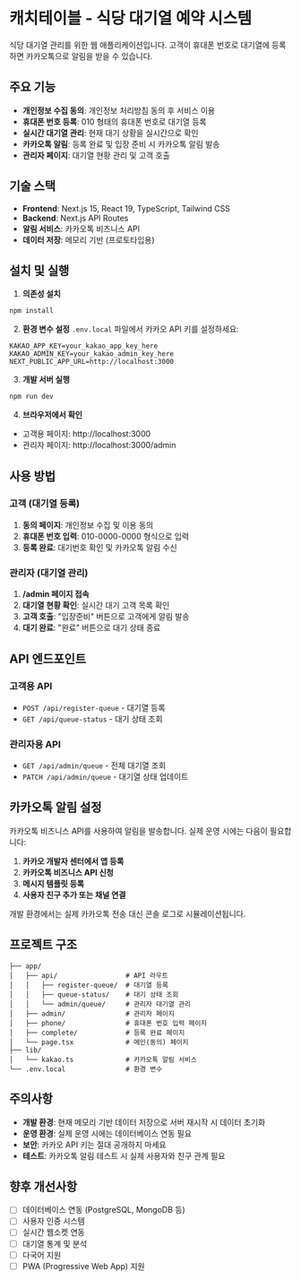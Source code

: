 # 캐치테이블 - 식당 대기열 예약 시스템

식당 대기열 관리를 위한 웹 애플리케이션입니다. 고객이 휴대폰 번호로 대기열에 등록하면 카카오톡으로 알림을 받을 수 있습니다.

## 주요 기능

- **개인정보 수집 동의**: 개인정보 처리방침 동의 후 서비스 이용
- **휴대폰 번호 등록**: 010 형태의 휴대폰 번호로 대기열 등록
- **실시간 대기열 관리**: 현재 대기 상황을 실시간으로 확인
- **카카오톡 알림**: 등록 완료 및 입장 준비 시 카카오톡 알림 발송
- **관리자 페이지**: 대기열 현황 관리 및 고객 호출

## 기술 스택

- **Frontend**: Next.js 15, React 19, TypeScript, Tailwind CSS
- **Backend**: Next.js API Routes
- **알림 서비스**: 카카오톡 비즈니스 API
- **데이터 저장**: 메모리 기반 (프로토타입용)

## 설치 및 실행

1. **의존성 설치**
```bash
npm install
```

2. **환경 변수 설정**
`.env.local` 파일에서 카카오 API 키를 설정하세요:
```env
KAKAO_APP_KEY=your_kakao_app_key_here
KAKAO_ADMIN_KEY=your_kakao_admin_key_here
NEXT_PUBLIC_APP_URL=http://localhost:3000
```

3. **개발 서버 실행**
```bash
npm run dev
```

4. **브라우저에서 확인**
- 고객용 페이지: http://localhost:3000
- 관리자 페이지: http://localhost:3000/admin

## 사용 방법

### 고객 (대기열 등록)

1. **동의 페이지**: 개인정보 수집 및 이용 동의
2. **휴대폰 번호 입력**: 010-0000-0000 형식으로 입력
3. **등록 완료**: 대기번호 확인 및 카카오톡 알림 수신

### 관리자 (대기열 관리)

1. **/admin 페이지 접속**
2. **대기열 현황 확인**: 실시간 대기 고객 목록 확인
3. **고객 호출**: "입장준비" 버튼으로 고객에게 알림 발송
4. **대기 완료**: "완료" 버튼으로 대기 상태 종료

## API 엔드포인트

### 고객용 API
- `POST /api/register-queue` - 대기열 등록
- `GET /api/queue-status` - 대기 상태 조회

### 관리자용 API
- `GET /api/admin/queue` - 전체 대기열 조회
- `PATCH /api/admin/queue` - 대기열 상태 업데이트

## 카카오톡 알림 설정

카카오톡 비즈니스 API를 사용하여 알림을 발송합니다. 실제 운영 시에는 다음이 필요합니다:

1. **카카오 개발자 센터에서 앱 등록**
2. **카카오톡 비즈니스 API 신청**
3. **메시지 템플릿 등록**
4. **사용자 친구 추가 또는 채널 연결**

개발 환경에서는 실제 카카오톡 전송 대신 콘솔 로그로 시뮬레이션됩니다.

## 프로젝트 구조

```
├── app/
│   ├── api/                 # API 라우트
│   │   ├── register-queue/  # 대기열 등록
│   │   ├── queue-status/    # 대기 상태 조회
│   │   └── admin/queue/     # 관리자 대기열 관리
│   ├── admin/               # 관리자 페이지
│   ├── phone/               # 휴대폰 번호 입력 페이지
│   ├── complete/            # 등록 완료 페이지
│   └── page.tsx             # 메인(동의) 페이지
├── lib/
│   └── kakao.ts             # 카카오톡 알림 서비스
└── .env.local               # 환경 변수
```

## 주의사항

- **개발 환경**: 현재 메모리 기반 데이터 저장으로 서버 재시작 시 데이터 초기화
- **운영 환경**: 실제 운영 시에는 데이터베이스 연동 필요
- **보안**: 카카오 API 키는 절대 공개하지 마세요
- **테스트**: 카카오톡 알림 테스트 시 실제 사용자와 친구 관계 필요

## 향후 개선사항

- [ ] 데이터베이스 연동 (PostgreSQL, MongoDB 등)
- [ ] 사용자 인증 시스템
- [ ] 실시간 웹소켓 연동
- [ ] 대기열 통계 및 분석
- [ ] 다국어 지원
- [ ] PWA (Progressive Web App) 지원
